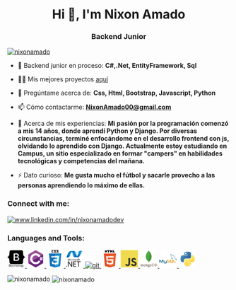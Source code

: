 <h1 align="center">Hi 👋, I'm Nixon Amado</h1>
<h3 align="center">Backend Junior</h3>

<p align="left">
  <a href="https://github.com/ryo-ma/github-profile-trophy">
    <img src="https://github-profile-trophy.vercel.app/?username=nixonamado" alt="nixonamado" />
  </a>
</p>

- 🌱 Backend junior en proceso: **C#,.Net, EntityFramework, Sql**

- 👨‍💻 Mis mejores proyectos [aquí](https://github.com/NixonAmado/Portafolio)

- 💬 Pregúntame acerca de: **Css, Html, Bootstrap, Javascript, Python**

- 📫 Cómo contactarme: **NixonAmado00@gmail.com**

- 📄 Acerca de mis experiencias: **Mi pasión por la programación comenzó a mis 14 años, donde aprendí Python y Django. Por diversas circunstancias, terminé enfocándome en el desarrollo frontend con js, olvidando lo aprendido con Django. Actualmente estoy estudiando en Campus, un sitio especializado en formar "campers" en habilidades tecnológicas y competencias del mañana.**

- ⚡ Dato curioso: **Me gusta mucho el fútbol y sacarle provecho a las personas aprendiendo lo máximo de ellas.**

<h3 align="left">Connect with me:</h3>
<p align="left">
  <a href="https://linkedin.com/in/www.linkedin.com/in/nixonamadodev" target="blank">
    <img align="center" src="https://raw.githubusercontent.com/rahuldkjain/github-profile-readme-generator/master/src/images/icons/Social/linked-in-alt.svg" alt="www.linkedin.com/in/nixonamadodev" height="30" width="40" />
  </a>
</p>

<h3 align="left">Languages and Tools:</h3>
<p align="left">
  <a href="https://getbootstrap.com" target="_blank" rel="noreferrer">
    <img src="https://raw.githubusercontent.com/devicons/devicon/master/icons/bootstrap/bootstrap-plain-wordmark.svg" alt="bootstrap" width="40" height="40"/>
  </a>
  <a href="https://www.w3schools.com/cs/" target="_blank" rel="noreferrer">
    <img src="https://raw.githubusercontent.com/devicons/devicon/master/icons/csharp/csharp-original.svg" alt="csharp" width="40" height="40"/>
  </a>
  <a href="https://www.w3schools.com/css/" target="_blank" rel="noreferrer">
    <img src="https://raw.githubusercontent.com/devicons/devicon/master/icons/css3/css3-original-wordmark.svg" alt="css3" width="40" height="40"/>
  </a>
  <a href="https://dotnet.microsoft.com/" target="_blank" rel="noreferrer">
    <img src="https://raw.githubusercontent.com/devicons/devicon/master/icons/dot-net/dot-net-original-wordmark.svg" alt="dotnet" width="40" height="40"/>
  </a>
  <a href="https://git-scm.com/" target="_blank" rel="noreferrer">
    <img src="https://www.vectorlogo.zone/logos/git-scm/git-scm-icon.svg" alt="git" width="40" height="40"/>
  </a>
  <a href="https://www.w3.org/html/" target="_blank" rel="noreferrer">
    <img src="https://raw.githubusercontent.com/devicons/devicon/master/icons/html5/html5-original-wordmark.svg" alt="html5" width="40" height="40"/>
  </a>
  <a href="https://developer.mozilla.org/en-US/docs/Web/JavaScript" target="_blank" rel="noreferrer">
    <img src="https://raw.githubusercontent.com/devicons/devicon/master/icons/javascript/javascript-original.svg" alt="javascript" width="40" height="40"/>
  </a>
  <a href="https://www.mongodb.com/" target="_blank" rel="noreferrer">
    <img src="https://raw.githubusercontent.com/devicons/devicon/master/icons/mongodb/mongodb-original-wordmark.svg" alt="mongodb" width="40" height="40"/>
  </a>
  <a href="https://www.mysql.com/" target="_blank" rel="noreferrer">
    <img src="https://raw.githubusercontent.com/devicons/devicon/master/icons/mysql/mysql-original-wordmark.svg" alt="mysql" width="40" height="40"/>
  </a>
  <a href="https://www.python.org" target="_blank" rel="noreferrer">
    <img src="https://raw.githubusercontent.com/devicons/devicon/master/icons/python/python-original.svg" alt="python" width="40" height="40"/>
  </a>
</p>

<p><img align="left" src="https://github-readme-stats.vercel.app/api/top-langs?username=nixonamado&show_icons=true&locale=en&layout=compact" alt="nixonamado" /></p>

<p>&nbsp;<img align="center" src="https://github-readme-stats.vercel.app/api?username=nixonamado&show_icons=true&locale=en" alt="nixonamado" /></p>
